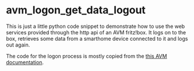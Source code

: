 # avm_logon_get_data_logout

This is just a little python code snippet to demonstrate how to use the web services provided through the http api of an AVM fritz!box.
It logs on to the box, retrieves some data from a smarthome device connected to it and logs out again.

The code for the logon process is mostly copied from the [this AVM documentation](https://avm.de/fileadmin/user_upload/Global/Service/Schnittstellen/AVM%20Technical%20Note%20-%20Session%20ID_EN%20-%20Nov2020.pdf).

